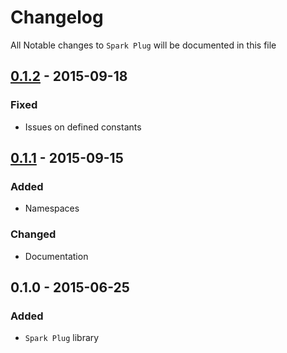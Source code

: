 # Changelog

All Notable changes to `Spark Plug` will be documented in this file

## [0.1.2](https://github.com/rougin/transcribe/compare/v0.1.0...v0.1.2) - 2015-09-18

### Fixed
- Issues on defined constants

## [0.1.1](https://github.com/rougin/transcribe/compare/v0.1.0...v0.1.1) - 2015-09-15

### Added
- Namespaces

### Changed
- Documentation

## 0.1.0 - 2015-06-25

### Added
- `Spark Plug` library
